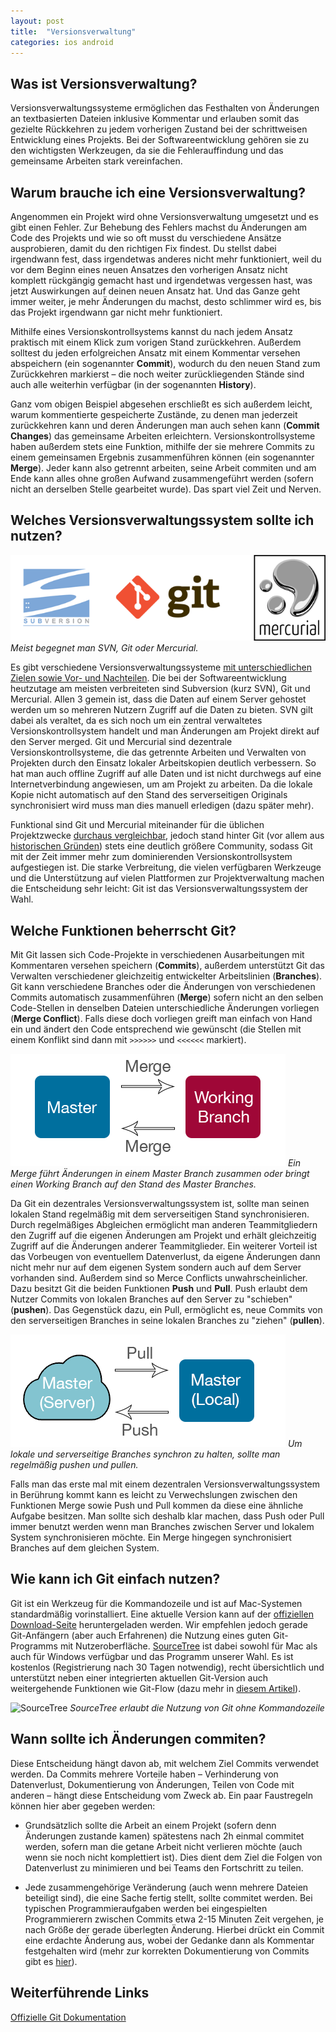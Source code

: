 ```yaml
---
layout: post
title:  "Versionsverwaltung"
categories: ios android
---
```


## Was ist Versionsverwaltung?

Versionsverwaltungssysteme ermöglichen das Festhalten von Änderungen an textbasierten Dateien inklusive Kommentar und erlauben somit das gezielte Rückkehren zu jedem vorherigen Zustand bei der schrittweisen Entwicklung eines Projekts. Bei der Softwareentwicklung gehören sie zu den wichtigsten Werkzeugen, da sie die Fehlerauffindung und das gemeinsame Arbeiten stark vereinfachen.


## Warum brauche ich eine Versionsverwaltung?

Angenommen ein Projekt wird ohne Versionsverwaltung umgesetzt und es gibt einen Fehler. Zur Behebung des Fehlers machst du Änderungen am Code des Projekts und wie so oft musst du verschiedene Ansätze ausprobieren, damit du den richtigen Fix findest. Du stellst dabei irgendwann fest, dass irgendetwas anderes nicht mehr funktioniert, weil du vor dem Beginn eines neuen Ansatzes den vorherigen Ansatz nicht komplett rückgängig gemacht hast und irgendetwas vergessen hast, was jetzt Auswirkungen auf deinen neuen Ansatz hat. Und das Ganze geht immer weiter, je mehr Änderungen du machst, desto schlimmer wird es, bis das Projekt irgendwann gar nicht mehr funktioniert.

Mithilfe eines Versionskontrollsystems kannst du nach jedem Ansatz praktisch mit einem Klick zum vorigen Stand zurückkehren. Außerdem solltest du jeden erfolgreichen Ansatz mit einem Kommentar versehen abspeichern (ein sogenannter **Commit**), wodurch du den neuen Stand zum Zurückkehren markierst – die noch weiter zurückliegenden Stände sind auch alle weiterhin verfügbar (in der sogenannten **History**).

Ganz vom obigen Beispiel abgesehen erschließt es sich außerdem leicht, warum kommentierte gespeicherte Zustände, zu denen man jederzeit zurückkehren kann und deren Änderungen man auch sehen kann (**Commit Changes**) das gemeinsame Arbeiten erleichtern. Versionskontrollsysteme haben außerdem stets eine Funktion, mithilfe der sie mehrere Commits zu einem gemeinsamen Ergebnis zusammenführen können (ein sogenannter **Merge**). Jeder kann also getrennt arbeiten, seine Arbeit commiten und am Ende kann alles ohne großen Aufwand zusammengeführt werden (sofern nicht an derselben Stelle gearbeitet wurde). Das spart viel Zeit und Nerven.


## Welches Versionsverwaltungssystem sollte ich nutzen?

![Logos](public/images/version-control/logos.png)
*Meist begegnet man SVN, Git oder Mercurial.*

Es gibt verschiedene Versionsverwaltungssysteme [mit unterschiedlichen Zielen sowie Vor- und Nachteilen](http://stackoverflow.com/a/875). Die bei der Softwareentwicklung heutzutage am meisten verbreiteten sind Subversion (kurz SVN), Git und Mercurial. Allen 3 gemein ist, dass die Daten auf einem Server gehostet werden um so mehreren Nutzern Zugriff auf die Daten zu bieten. SVN gilt dabei als veraltet, da es sich noch um ein zentral verwaltetes Versionskontrollsystem handelt und man Änderungen am Projekt direkt auf den Server merged. Git und Mercurial sind dezentrale Versionskontrollsysteme, die das getrennte Arbeiten und Verwalten von Projekten durch den Einsatz lokaler Arbeitskopien deutlich verbessern. So hat man auch offline Zugriff auf alle Daten und ist nicht durchwegs auf eine Internetverbindung angewiesen, um am Projekt zu arbeiten. Da die lokale Kopie nicht automatisch auf den Stand des serverseitigen Originals synchronisiert wird muss man dies manuell erledigen (dazu später mehr).

Funktional sind Git und Mercurial miteinander für die üblichen Projektzwecke [durchaus vergleichbar](http://stackoverflow.com/a/892688), jedoch stand hinter Git (vor allem aus [historischen Gründen](https://de.wikipedia.org/wiki/Git)) stets eine deutlich größere Community, sodass Git mit der Zeit immer mehr zum dominierenden Versionskontrollsystem aufgestiegen ist. Die starke Verbreitung, die vielen verfügbaren Werkzeuge und die Unterstützung auf vielen Plattformen zur Projektverwaltung machen die Entscheidung sehr leicht: Git ist das Versionsverwaltungssystem der Wahl.


## Welche Funktionen beherrscht Git?

Mit Git lassen sich Code-Projekte in verschiedenen Ausarbeitungen mit Kommentaren versehen speichern (**Commits**), außerdem unterstützt Git das Verwalten verschiedener gleichzeitig entwickelter Arbeitslinien (**Branches**). Git kann verschiedene Branches oder die Änderungen von verschiedenen Commits automatisch zusammenführen (**Merge**) sofern nicht an den selben Code-Stellen in denselben Dateien unterschiedliche Änderungen vorliegen (**Merge Conflict**). Falls diese doch vorliegen greift man einfach von Hand ein und ändert den Code entsprechend wie gewünscht (die Stellen mit einem Konflikt sind dann mit `>>>>>>` und `<<<<<<` markiert).

![Merge](/public/images/version-control/merge.png)
*Ein Merge führt Änderungen in einem Master Branch zusammen oder bringt einen Working Branch auf den Stand des Master Branches.*

Da Git ein dezentrales Versionsverwaltungssystem ist, sollte man seinen lokalen Stand regelmäßig mit dem serverseitigen Stand synchronisieren. Durch regelmäßiges Abgleichen ermöglicht man anderen Teammitgliedern den Zugriff auf die eigenen Änderungen am Projekt und erhält gleichzeitig Zugriff auf die Änderungen anderer Teammitglieder. Ein weiterer Vorteil ist das Vorbeugen von eventuellem Datenverlust, da eigene Änderungen dann nicht mehr nur auf dem eigenen System sondern auch auf dem Server vorhanden sind. Außerdem sind so Merce Conflicts unwahrscheinlicher.
Dazu besitzt Git die beiden Funktionen **Push** und **Pull**. Push erlaubt dem Nutzer Commits von lokalen Branches auf den Server zu "schieben" (**pushen**). Das Gegenstück dazu, ein Pull, ermöglicht es, neue Commits von den serverseitigen Branches in seine lokalen Branches zu "ziehen" (**pullen**).

![Push & Pull](public/images/version-control/push-pull.png)
*Um lokale und serverseitige Branches synchron zu halten, sollte man regelmäßig pushen und pullen.*

Falls man das erste mal mit einem dezentralen Versionsverwaltungssystem in Berührung kommt kann es leicht zu Verwechslungen zwischen den Funktionen Merge sowie Push und Pull kommen da diese eine ähnliche Aufgabe besitzen. Man sollte sich deshalb klar machen, dass Push oder Pull immer benutzt werden wenn man Branches zwischen Server und lokalem System synchronisieren möchte. Ein Merge hingegen synchronisiert Branches auf dem gleichen System.

## Wie kann ich Git einfach nutzen?

Git ist ein Werkzeug für die Kommandozeile und ist auf Mac-Systemen standardmäßig vorinstalliert. Eine aktuelle Version kann auf der [offiziellen Download-Seite](https://git-scm.com/downloads) heruntergeladen werden. Wir empfehlen jedoch gerade Git-Anfängern (aber auch Erfahrenen) die Nutzung eines guten Git-Programms mit Nutzeroberfläche. [SourceTree](https://www.sourcetreeapp.com) ist dabei sowohl für Mac als auch für Windows verfügbar und das Programm unserer Wahl. Es ist kostenlos (Registrierung nach 30 Tagen notwendig), recht übersichtlich und unterstützt neben einer integrierten aktuellen Git-Version auch weitergehende Funktionen wie Git-Flow (dazu mehr in [diesem Artikel](#)).

![SourceTree]()
*SourceTree erlaubt die Nutzung von Git ohne Kommandozeile*

## Wann sollte ich Änderungen commiten?

Diese Entscheidung hängt davon ab, mit welchem Ziel Commits verwendet werden. Da Commits mehrere Vorteile haben – Verhinderung von Datenverlust, Dokumentierung von Änderungen, Teilen von Code mit anderen – hängt diese Entscheidung vom Zweck ab. Ein paar Faustregeln können hier aber gegeben werden:

* Grundsätzlich sollte die Arbeit an einem Projekt (sofern denn Änderungen zustande kamen) spätestens nach 2h einmal commitet werden, sofern man die getane Arbeit nicht verlieren möchte (auch wenn sie noch nicht komplettiert ist). Dies dient dem Ziel die Folgen von Datenverlust zu minimieren und bei Teams den Fortschritt zu teilen.

* Jede zusammengehörige Veränderung (auch wenn mehrere Dateien beteiligt sind), die eine Sache fertig stellt, sollte commitet werden. Bei typischen Programmieraufgaben werden bei eingespielten Programmierern zwischen Commits etwa 2-15 Minuten Zeit vergehen, je nach Größe der gerade überlegten Änderung. Hierbei drückt ein Commit eine erdachte Änderung aus, wobei der Gedanke dann als Kommentar festgehalten wird (mehr zur korrekten Dokumentierung von Commits gibt es [hier](#)).

## Weiterführende Links
[Offizielle Git Dokumentation](https://git-scm.com/doc)
